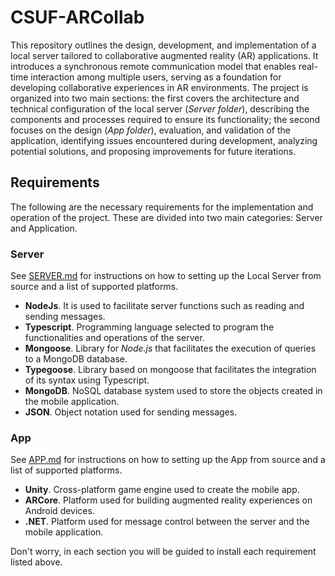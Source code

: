 # CSUF-ARCollab
This repository outlines the design, development, and implementation of a local server tailored to collaborative augmented reality (AR) applications. It introduces a synchronous remote communication model that enables real-time interaction among multiple users, serving as a foundation for developing collaborative experiences in AR environments. The project is organized into two main sections: the first covers the architecture and technical configuration of the local server (_Server folder_), describing the components and processes required to ensure its functionality; the second focuses on the design (_App folder_), evaluation, and validation of the application, identifying issues encountered during development, analyzing potential solutions, and proposing improvements for future iterations.

## Requirements
The following are the necessary requirements for the implementation and operation of the project. These are divided into two main categories: Server and Application.

### Server
See [SERVER.md](./Server/SERVER.md) for instructions on how to setting up the Local Server from source and a list of supported platforms.
- **NodeJs**. It is used to facilitate server functions such as reading and sending messages.
- **Typescript**. Programming language selected to program the functionalities and operations of the server.
- **Mongoose**. Library for *Node.js* that facilitates the execution of queries to a MongoDB database.
- **Typegoose**. Library based on mongoose that facilitates the integration of its syntax using Typescript.
- **MongoDB**. NoSQL database system used to store the objects created in the mobile application.
- **JSON**. Object notation used for sending messages.
### App
See [APP.md](./App/APP.md) for instructions on how to setting up the App from source and a list of supported platforms.
- **Unity**. Cross-platform game engine used to create the mobile app.
- **ARCore**. Platform used for building augmented reality experiences on Android devices.
- **.NET**. Platform used for message control between the server and the mobile application.

Don't worry, in each section you will be guided to install each requirement listed above.
